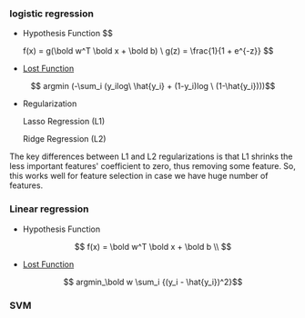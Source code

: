 

### logistic regression

* Hypothesis Function
$$

    f(x) = g(\bold w^T \bold x + \bold b) \\
    g(z) = \frac{1}{1 + e^{-z}}
$$


* [Lost Function](LossFunction.md)

$$ argmin (-\sum_i (y_ilog\ \hat{y_i} + (1-y_i)log \ (1-\hat{y_i})))$$

* Regularization 

    Lasso Regression (L1)

    Ridge Regression (L2)

The key differences between L1 and L2 regularizations is that L1 shrinks the less important features' coefficient to zero, thus removing some feature. So, this works well for feature selection in case we have huge number of features.

### Linear regression
* Hypothesis Function

$$
    f(x) = \bold w^T \bold x + \bold b \\
$$


* [Lost Function](LossFunction.md)

$$ argmin_\bold w \sum_i {(y_i - \hat{y_i})^2}$$


### SVM



